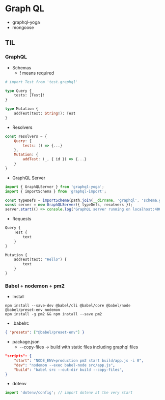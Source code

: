 # Graph QL

-   graphql-yoga
-   mongoose

## TIL

### GraphQL

-   Schemas
    -   ! means required

```graphql
# import Test from 'test.graphql'

type Query {
    tests: [Test]!
}

type Mutation {
    addTest(text: String!): Test
}
```

-   Resolvers

```JavaScript
const resolvers = {
    Query: {
        tests: () => {...}
    },
    Mutation: {
        addTest: (_, { id }) => {...}
    }
}
```

-   GraphQL Server

```JavaScript
import { GraphQLServer } from 'graphql-yoga';
import { importSchema } from 'graphql-import';

const typeDefs = importSchema(path.join(__dirname, 'graphql', 'schema.graphql'));
const server = new GraphQLServer({ typeDefs, resolvers });
server.start(() => console.log('GraphQL server running on localhost:4000'));
```

-   Requests

```graphql
Query {
    Test {
        text
    }
}
```

```graphql
Mutation {
    addTest(text: "Hello") {
        text
    }
}
```

### Babel + nodemon + pm2

-   Install

```Shell
npm install --save-dev @babel/cli @babel/core @babel/node @babel/preset-env nodemon
npm install -g pm2 && npm install --save pm2
```

-   .babelrc

```JSON
{ "presets": ["@babel/preset-env"] }
```

-   package.json
    -   --copy-files -> build with static files including graphql files

```JSON
"scripts": {
    "start": "NODE_ENV=production pm2 start build/app.js -i 0",
    "dev": "nodemon --exec babel-node src/app.js",
    "build": "babel src --out-dir build --copy-files",
}
```

-   dotenv

```JavaScript
import 'dotenv/config'; // import dotenv at the very start
```
